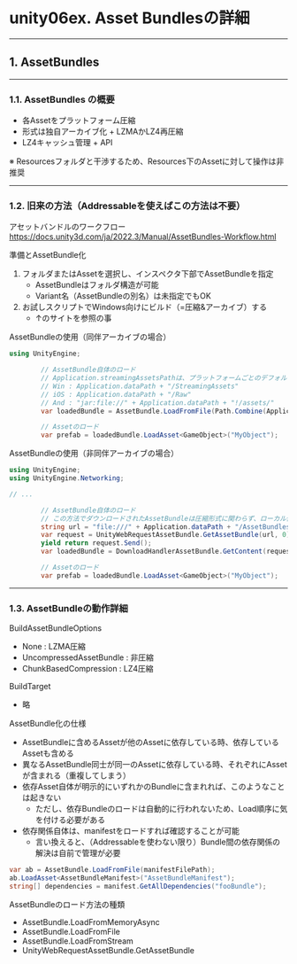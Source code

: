 # unity06ex. Asset Bundlesの詳細
________________________________________
## 1. AssetBundles
________________________________________
### 1.1. AssetBundles の概要

- 各Assetをプラットフォーム圧縮
- 形式は独自アーカイブ化 + LZMAかLZ4再圧縮
- LZ4キャッシュ管理 + API

※ Resourcesフォルダと干渉するため、Resources下のAssetに対して操作は非推奨

________________________________________
### 1.2. 旧来の方法（Addressableを使えばこの方法は不要）

アセットバンドルのワークフロー  
https://docs.unity3d.com/ja/2022.3/Manual/AssetBundles-Workflow.html

準備とAssetBundle化

1. フォルダまたはAssetを選択し、インスペクタ下部でAssetBundleを指定
    - AssetBundleはフォルダ構造が可能
    - Variant名（AssetBundleの別名）は未指定でもOK
2. お試しスクリプトでWindows向けにビルド（=圧縮&アーカイブ）する
    - ↑のサイトを参照の事

AssetBundleの使用（同伴アーカイブの場合）

```cs
using UnityEngine;

        // AssetBundle自体のロード
        // Application.streamingAssetsPathは、プラットフォームごとのデフォルトフォルダを参照する
        // Win : Application.dataPath + "/StreamingAssets"
        // iOS : Application.dataPath + "/Raw"
        // And : "jar:file://" + Application.dataPath + "!/assets/"
        var loadedBundle = AssetBundle.LoadFromFile(Path.Combine(Application.streamingAssetsPath, "myassetBundle"));

        // Assetのロード
        var prefab = loadedBundle.LoadAsset<GameObject>("MyObject");
```

AssetBundleの使用（非同伴アーカイブの場合）

```cs
using UnityEngine;
using UnityEngine.Networking;

// ...

        // AssetBundle自体のロード
        // この方法でダウンロードされたAssetBundleは圧縮形式に関わらず、ローカル側では解凍後にlz4で圧縮されてキャッシュされる
        string url = "file:///" + Application.dataPath + "/AssetBundles/" + assetBundleName;
        var request = UnityWebRequestAssetBundle.GetAssetBundle(url, 0);
        yield return request.Send();
        var loadedBundle = DownloadHandlerAssetBundle.GetContent(request);

        // Assetのロード
        var prefab = loadedBundle.LoadAsset<GameObject>("MyObject");
```

________________________________________
### 1.3. AssetBundleの動作詳細

BuildAssetBundleOptions

- None : LZMA圧縮
- UncompressedAssetBundle : 非圧縮
- ChunkBasedCompression : LZ4圧縮

BuildTarget

- 略

AssetBundle化の仕様

- AssetBundleに含めるAssetが他のAssetに依存している時、依存しているAssetも含める
- 異なるAssetBundle同士が同一のAssetに依存している時、それぞれにAssetが含まれる（重複してしまう）
- 依存Asset自体が明示的にいずれかのBundleに含まれれば、このようなことは起きない
    - ただし、依存Bundleのロードは自動的に行われないため、Load順序に気を付ける必要がある
- 依存関係自体は、manifestをロードすれば確認することが可能
    - 言い換えると、（Addressableを使わない限り）Bundle間の依存関係の解決は自前で管理が必要

```cs
var ab = AssetBundle.LoadFromFile(manifestFilePath);
ab.LoadAsset<AssetBundleManifest>("AssetBundleManifest");
string[] dependencies = manifest.GetAllDependencies("fooBundle");
```

AssetBundleのロード方法の種類

- AssetBundle.LoadFromMemoryAsync
- AssetBundle.LoadFromFile
- AssetBundle.LoadFromStream
- UnityWebRequestAssetBundle.GetAssetBundle